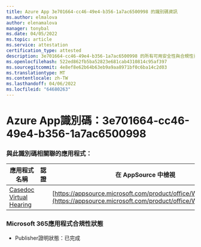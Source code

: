 ```yaml
---
title: Azure App 3e701664-cc46-49e4-b356-1a7ac6500998 的識別碼資訊
ms.author: elmalova
author: elenamalova
manager: tonybal
ms.date: 04/05/2022
ms.topic: article
ms.service: attestation
certification_type: attested
description: 3e701664-cc46-49e4-b356-1a7ac6500998 的所有可用安全性與合規性資訊。
ms.openlocfilehash: 522ed862fb5ba52823e681cab4310814c95af397
ms.sourcegitcommit: 4e8ef8e62b64b63eb9a9aa8971bf0c6ba14c2d03
ms.translationtype: MT
ms.contentlocale: zh-TW
ms.lasthandoff: 04/06/2022
ms.locfileid: "64680263"
---
```

# <a name="azure-app-id-3e701664-cc46-49e4-b356-1a7ac6500998"></a>Azure App識別碼：3e701664-cc46-49e4-b356-1a7ac6500998


### <a name="apps-associated-with-this-id"></a>與此識別碼相關聯的應用程式：
| **應用程式名稱** | **認證** | **在 AppSource 中檢視** |
|--------------|---------------|-----------------------|
| [Casedoc Virtual Hearing](../forward/WA200003164.md) |  | [https://appsource.microsoft.com/product/office/WA200003164](https://appsource.microsoft.com/product/office/WA200003164) |

### <a name="microsoft-365-app-compliance-status"></a>Microsoft 365應用程式合規性狀態
- Publisher證明狀態：已完成
